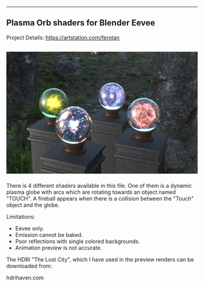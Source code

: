--------------------------------------
Plasma Orb shaders for Blender Eevee
--------------------------------------

Project Details:
https://artstation.com/ferotan

![Plasma Globes](https://github.com/F3R0/Plasma-Globes/blob/main/images/orbs-crop.png)
-------------------------------

There is 4 different shaders available in this file. One of them is a dynamic plasma globe with arcs which are rotating towards an object named "TOUCH". A fireball appears when there is a collision between the "Touch" object and the globe.

Limitations:
    
- Eevee only.
- Emission cannot be baked.
- Poor reflections with single
  colored backgrounds.
- Animation preview is not
  accurate.
  
  
The HDRI "The Lost City", which
I have used in the preview
renders can be downloaded from: 
    
hdrihaven.com
